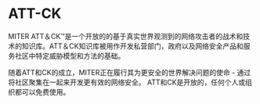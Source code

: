 # ATT-CK
MITER ATT＆CK™是一个开放的的基于真实世界观测到的网络攻击者的战术和技术的知识库。ATT＆CK知识库被用作开发私营部门，政府以及网络安全产品和服务社区中特定威胁模型和方法的基础。

随着ATT和CK的成立，MITER正在履行其为更安全的世界解决问题的使命 - 通过将社区聚集在一起来开发更有效的网络安全。 ATT和CK是开放的，任何个人或组织都可以免费使用。
